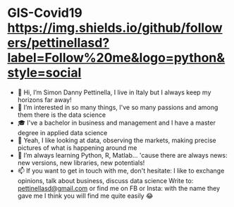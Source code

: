 # GIS-Covid19 https://img.shields.io/github/followers/pettinellasd?label=Follow%20me&logo=python&style=social

- 👋 Hi, I’m Simon Danny Pettinella, I live in Italy but I always keep my horizons far away!
- 👀 I’m interested in so many things, I've so many passions and among them there is the data science
- 🎓 I've a bachelor in business and management and I have a master degree in applied data science
- 💞️ Yeah, I like looking at data, observing the markets, making precise pictures of what is happening around me
- 🌱 I’m always learning Python, R, Matlab... 'cause there are always news: new versions, new libraries, new potentials!
- 📫 If you want to get in touch with me, don't hesitate: I like to exchange opinions, talk about business, discuss data science
Write to: pettinellasd@gmail.com or find me on FB or Insta: with the name they gave me I think you will find me quite easily 😂

